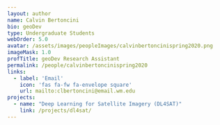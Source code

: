 ```yaml
---
layout: author
name: Calvin Bertoncini
bio: geoDev
type: Undergraduate Students
webOrder: 5.0
avatar: /assets/images/peopleImages/calvinbertoncinispring2020.png
imageMask: 1.0
profTitle: geoDev Research Assistant
permalink: /people/calvinbertoncinispring2020
links:
  - label: 'Email'
    icon: 'fas fa-fw fa-envelope square'
    url: mailto:clbertoncini@email.wm.edu
projects:
  - name: "Deep Learning for Satellite Imagery (DL4SAT)"
    link: /projects/dl4sat/
---
```


